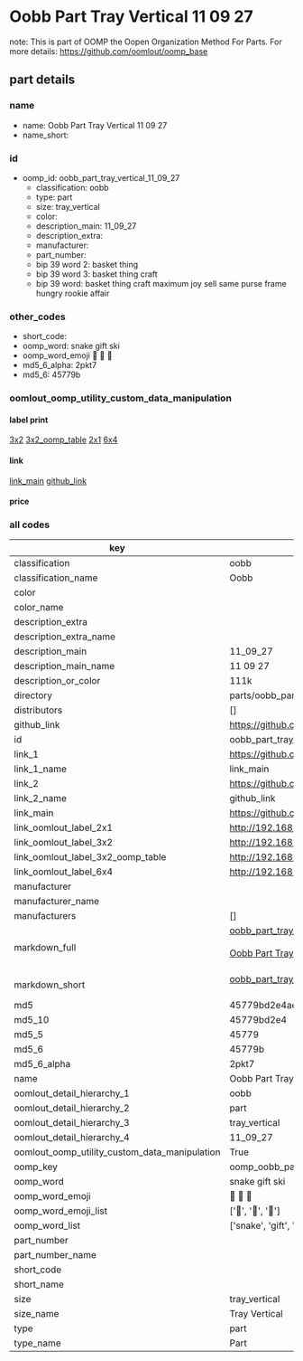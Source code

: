 # Oobb Part Tray Vertical 11 09 27  

note: This is part of OOMP the Oopen Organization Method For Parts. For more details: https://github.com/oomlout/oomp_base

##  part details





### name
* name: Oobb Part Tray Vertical 11 09 27
* name_short: 
### id
* oomp_id: oobb_part_tray_vertical_11_09_27
  * classification: oobb
  * type: part
  * size: tray_vertical
  * color: 
  * description_main: 11_09_27
  * description_extra: 
  * manufacturer: 
  * part_number: 
  * bip 39 word 2: basket thing
  * bip 39 word 3: basket thing craft
  * bip 39 word: basket thing craft maximum joy sell same purse frame hungry rookie affair

### other_codes
* short_code: 
* oomp_word: snake gift ski
* oomp_word_emoji :snake: :gift: :ski:
* md5_6_alpha: 2pkt7
* md5_6: 45779b






### oomlout_oomp_utility_custom_data_manipulation
#### label print
[3x2](http://192.168.1.245:1112/?label=oomp%202pkt7)
[3x2_oomp_table](http://192.168.1.107:1112/?label=oomp%202pkt7)
[2x1](http://192.168.1.242:1112/?label=oomp%202pkt7)
[6x4](http://192.168.1.55:1112/?label=oomp%202pkt7)    

#### link

[link_main](https://github.com/oomlout/oomlout_oomp_current_version_messy/tree/main/parts/oobb_part_tray_vertical_11_09_27) [github_link](https://github.com/oomlout/oomlout_oomp_part_src/tree/main/parts/oobb_part_tray_vertical_11_09_27)                             

#### price







### all codes 
| key | value |  
| --- | --- |  
| classification | oobb |  
| classification_name | Oobb |  
| color |  |  
| color_name |  |  
| description_extra |  |  
| description_extra_name |  |  
| description_main | 11_09_27 |  
| description_main_name | 11 09 27 |  
| description_or_color | 111k |  
| directory | parts/oobb_part_tray_vertical_11_09_27 |  
| distributors | [] |  
| github_link | https://github.com/oomlout/oomlout_oomp_part_src/tree/main/parts/oobb_part_tray_vertical_11_09_27 |  
| id | oobb_part_tray_vertical_11_09_27 |  
| link_1 | https://github.com/oomlout/oomlout_oomp_current_version_messy/tree/main/parts/oobb_part_tray_vertical_11_09_27 |  
| link_1_name | link_main |  
| link_2 | https://github.com/oomlout/oomlout_oomp_part_src/tree/main/parts/oobb_part_tray_vertical_11_09_27 |  
| link_2_name | github_link |  
| link_main | https://github.com/oomlout/oomlout_oomp_current_version_messy/tree/main/parts/oobb_part_tray_vertical_11_09_27 |  
| link_oomlout_label_2x1 | http://192.168.1.242:1112/?label=oomp%202pkt7 |  
| link_oomlout_label_3x2 | http://192.168.1.245:1112/?label=oomp%202pkt7 |  
| link_oomlout_label_3x2_oomp_table | http://192.168.1.107:1112/?label=oomp%202pkt7 |  
| link_oomlout_label_6x4 | http://192.168.1.55:1112/?label=oomp%202pkt7 |  
| manufacturer |  |  
| manufacturer_name |  |  
| manufacturers | [] |  
| markdown_full | [oobb_part_tray_vertical_11_09_27](https://github.com/oomlout/oomlout_oomp_current_version_messy/tree/main/parts/oobb_part_tray_vertical_11_09_27)<br>[](https://github.com/oomlout/oomlout_oomp_current_version_messy/tree/main/parts/oobb_part_tray_vertical_11_09_27)<br>[Oobb Part Tray Vertical 11 09 27](https://github.com/oomlout/oomlout_oomp_current_version_messy/tree/main/parts/oobb_part_tray_vertical_11_09_27)<br><br> |  
| markdown_short | [oobb_part_tray_vertical_11_09_27](https://github.com/oomlout/oomlout_oomp_current_version_messy/tree/main/parts/oobb_part_tray_vertical_11_09_27)<br><br> |  
| md5 | 45779bd2e4ae97df0dbc489664382899 |  
| md5_10 | 45779bd2e4 |  
| md5_5 | 45779 |  
| md5_6 | 45779b |  
| md5_6_alpha | 2pkt7 |  
| name | Oobb Part Tray Vertical 11 09 27 |  
| oomlout_detail_hierarchy_1 | oobb |  
| oomlout_detail_hierarchy_2 | part |  
| oomlout_detail_hierarchy_3 | tray_vertical |  
| oomlout_detail_hierarchy_4 | 11_09_27 |  
| oomlout_oomp_utility_custom_data_manipulation | True |  
| oomp_key | oomp_oobb_part_tray_vertical_11_09_27 |  
| oomp_word | snake gift ski |  
| oomp_word_emoji | :snake: :gift: :ski: |  
| oomp_word_emoji_list | [':snake:', ':gift:', ':ski:'] |  
| oomp_word_list | ['snake', 'gift', 'ski'] |  
| part_number |  |  
| part_number_name |  |  
| short_code |  |  
| short_name |  |  
| size | tray_vertical |  
| size_name | Tray Vertical |  
| type | part |  
| type_name | Part |  
